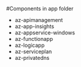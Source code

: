 #Components in app folder

- az-apimanagement
- az-app-insights
- az-appservice-windows
- az-functionapp
- az-logicapp
- az-serviceplan
- az-privatedns